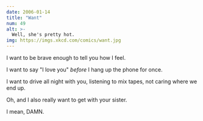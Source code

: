 ```yaml
---
date: 2006-01-14
title: "Want"
num: 49
alt: >-
  Well, she's pretty hot.
img: https://imgs.xkcd.com/comics/want.jpg
---
```

I want to be brave enough to tell you how I feel.

I want to say "I love you" _before_ I hang up the phone for once.

I want to drive all night with you, listening to mix tapes, not caring where we end up.

Oh, and I also really want to get with your sister.

I mean, DAMN.

